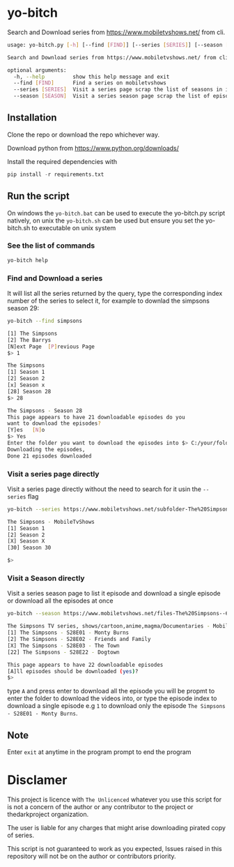 
# yo-bitch
Search and Download series from https://www.mobiletvshows.net/ from cli.

```bash
usage: yo-bitch.py [-h] [--find [FIND]] [--series [SERIES]] [--season [SEASON]]

Search and Download series from https://www.mobiletvshows.net/ from cli. example: yo-bitch --find simpson

optional arguments:
  -h, --help         show this help message and exit
  --find [FIND]      Find a series on mobiletvshows
  --series [SERIES]  Visit a series page scrap the list of seasons in it
  --season [SEASON]  Visit a series season page scrap the list of episodes in it
```

## Installation

Clone the repo or download the repo whichever way.

Download python from https://www.python.org/downloads/

Install the required dependencies with 

```python
pip install -r requirements.txt
```

## Run the script

On windows the `yo-bitch.bat` can be used to execute the yo-bitch.py script natively, on unix 
the `yo-bitch.sh` can be used but ensure you set the yo-bitch.sh to executable on unix system

### See the list of commands

```bash
yo-bitch help
```

### Find and Download a series 

It will list all the series returned by the query, type the corresponding index number of the series to select it, for example to downlad the simpsons season 29:

```bash
yo-bitch --find simpsons

[1] The Simpsons
[2] The Barrys
[N]ext Page  [P]revious Page
$> 1

The Simpsons
[1] Season 1
[2] Season 2
[x] Season x
[28] Season 28
$> 28

The Simpsons - Season 28 
This page appears to have 21 downloadable episodes do you 
want to download the episodes? 
[Y]es   [N]o
$> Yes
Enter the folder you want to download the episodes into $> C:/your/folde/videos/simpsons/S28/
Downloading the episodes, 
Done 21 episodes downloaded
```

### Visit a series page directly

Visit a series page directly without the need to search for it usin the `--series` flag 

```bash
yo-bitch --series https://www.mobiletvshows.net/subfolder-The%20Simpsons.htm

The Simpsons - MobileTvShows
[1] Season 1
[2] Season 2
[X] Season X
[30] Season 30

$>
```

### Visit a Season directly

Visit a series season page to list it episode and download a single episode or download all the episodes at once

```bash
yo-bitch --season https://www.mobiletvshows.net/files-The%20Simpsons--6668.htm

The Simpsons TV series, shows/cartoon,anime,magma/Documentaries - MobileTVshows
[1] The Simpsons - S28E01 - Monty Burns
[2] The Simpsons - S28E02 - Friends and Family
[X] The Simpsons - S28E03 - The Town
[22] The Simpsons - S28E22 - Dogtown

This page appears to have 22 downloadable episodes
[A]ll episodes should be downloaded (yes)?
$>
```

type `A` and press enter to download all the episode you will be propmt to enter the folder to download the videos into, or type the episode index to download a single episode e.g `1` to  download only the episode `The Simpsons - S28E01 - Monty Burns`.

## Note

Enter `exit` at anytime in the program prompt to end the program

# Disclamer

This project is licence with `The Unlicenced` whatever you use this script for is not a concern of the author or any contributor to the project or thedarkproject organization. 

The user is liable for any charges that might arise downloading pirated copy of series.

This script is not guaranteed to work as you expected, Issues raised in this repository will not be on the author or contributors priority. 
